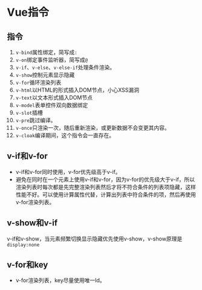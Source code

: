 # Vue指令

## 指令

1. `v-bind`属性绑定，简写成`:`
2. `v-on`绑定事件监听器，简写成`@`
3. `v-if`、`v-else`、`v-else-if`处理条件渲染。
4. `v-show`控制元素显示隐藏
5. `v-for`循环渲染列表
6. `v-html`以HTML的形式插入DOM节点，小心XSS漏洞
7. `v-text`以文本形式插入DOM节点
8. `v-model`表单控件双向数据绑定
9. `v-slot`插槽
10. `v-pre`跳过编译。
11. `v-once`只渲染一次，随后重新渲染，或更新数据不会变更其内容。
12. `v-cloak`编译期间，这个指令会一直存在。

## v-if和v-for

- v-if和v-for同时使用，v-for优先级高于v-if。
- 避免在同时在一个元素上使用v-if和v-for，因为v-for的优先级大于v-if，所以渲染列表时每次都是先完整渲染列表然后才将不符合条件的列表项隐藏，这样性能不好。可以使用计算属性代替，计算出列表中符合条件的项，然后再使用v-for渲染列表。

## v-show和v-if

v-if和v-show，当元素频繁切换显示隐藏优先使用v-show，v-show原理是`display:none`

## v-for和key

- v-for渲染列表，key尽量使用唯一Id。